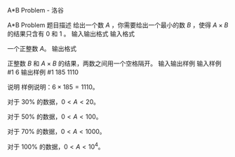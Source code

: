 



A*B Problem - 洛谷














A*B Problem
题目描述
给出一个数 $A$ ，你需要给出一个最小的数 $B$ ，使得 $A\times B$ 的结果只含有 $0$ 和 $1$ 。
输入输出格式
输入格式

一个正整数 $A$。
输出格式

正整数 $B$ 和 $A\times B$ 的结果，两数之间用一个空格隔开。
输入输出样例
输入样例 #1
6
输出样例 #1
185 1110

说明
样例说明：$6\times 185=1110$。

对于 $30\%$ 的数据，$0<A<20$。

对于 $50\%$ 的数据，$0<A<100$。

对于 $70\%$ 的数据，$0<A<1000$。

对于 $100\%$ 的数据，$0<A<10^4$。







